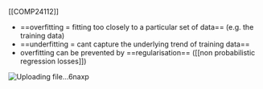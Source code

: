 [[COMP24112]]

- ==overfitting = fitting too closely to a particular set of data== (e.g. the training data)
- ==underfitting = cant capture the underlying trend of training data== 
- overfitting can be prevented by ==regularisation== ([[non probabilistic regression losses]])

![Uploading file...6naxp]()
